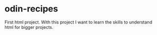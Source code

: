 # odin-recipes
First html project. With this project I want to learn the skills to understand html for bigger projects.